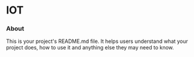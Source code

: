 IOT
===

### About

This is your project's README.md file. It helps users understand what your
project does, how to use it and anything else they may need to know.